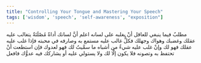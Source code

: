 ```yaml
---
title: "Controlling Your Tongue and Mastering Your Speech"
tags: ['wisdom', 'speech', 'self-awareness', "exposition"]
---
```


 مطلبٌ فيما ينبغي للعاقل أنْ يغلبه على لسانه اعلم أنَّ لسانك أداةٌ مُصْلَتَةٌ يتغالب عليه عقلك وغضبك وهواك وجهلك فكلُّ غالب عليه مستمع به وصارفه في محبته فإذا غلب عليه عقلك فهو لك وإنْ غلب عليه شيءٌ من أشباه ما سمَّيتُ لك فهو لعدوك  فإن استطعت أنْ تحتفظ به وتصونه فلا يكون إلَّا لك ولا يستولي عليه أو يشاركك فيه عدوُّك فافعل
